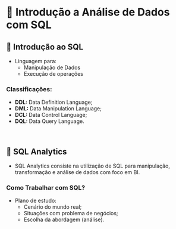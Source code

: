# 📖 Introdução a Análise de Dados com SQL

## 📝 Introdução ao SQL

- Linguagem para:
	- Manipulação de Dados
	- Execução de operações
	
### Classificações:

- **DDL:** Data Definition Language;
- **DML:** Data Manipulation Language;
- **DCL:** Data Control Language;
- **DQL:** Data Query Language.

<br>


## 📝 SQL Analytics

- SQL Analytics consiste na utilização de SQL para manipulação, transformação e análise de dados com foco em BI.

### Como Trabalhar com SQL?

- Plano de estudo:
	- Cenário do mundo real;
	- Situações com problema de negócios;
	- Escolha da abordagem (análise).
